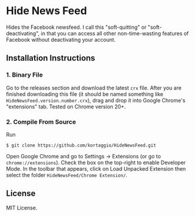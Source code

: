 Hide News Feed
============

Hides the Facebook newsfeed. I call this "soft-quitting" or "soft-deactivating", in that you can access all other non-time-wasting features of Facebook without deactivating your account.

## Installation Instructions

### 1. Binary File
Go to the releases section and download the latest `crx` file. After you are finished downloading this file (it should be named something like `HideNewsFeed.version.number.crx`), drag and drop it into Google Chrome's "extensions" tab. Tested on Chrome version 20+.

### 2. Compile From Source
Run

	$ git clone https://github.com/kortaggio/HideNewsFeed.git

Open Google Chrome and go to Settings -> Extensions (or go to `chrome://extensions`). Check the box on the top-right to enable Developer Mode. In the toolbar that appears, click on Load Unpacked Extension then select the folder `HideNewsFeed/Chrome Extension/`.

## License
MIT License.
